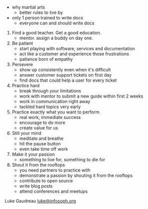 - why martial arts
    - better rules to live by
- only 1 person trained to write docs
    - everyone can and should write docs
1. Find a good teacher. Get a good education.
    - mentor. assign a buddy on day one.
2.  Be patient
    - start playing with software, services and documentation
    - act like a customer and experience those frustrations
    - patience born of empathy
3. Persevere
    - show up consistently even when it's difficult
    - answer customer support tickets on first day
    - find docs that could help a user for every ticket
4. Practice hard
    - break through your limitations
    - work with mentor to submit a new guide within first 2 weeks
    - work in communication right away
    - tackled hard topics very early
5. Practice exactly what you want to perform.
    - real work, immediate success
    - encourage to do more
    - create value for us
6. Still your mind
    - meditate and breathe
    - hit the pause button 
    - even take time off work
7. Make it your passion
    - something to live for, something to die for
8. Shout it from the rooftops
    - you need partners to practice with
    - demonstrate a passion by shouting it from the rooftops
    - contribute to open source
    - write blog posts
    - attend conferences and meetups
       

Luke Gaudreau <luke@infosoph.org>
